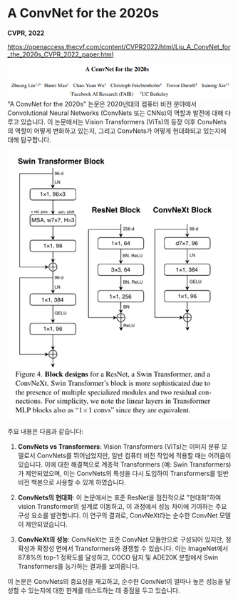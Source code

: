 # A ConvNet for the 2020s
**CVPR, 2022**

https://openaccess.thecvf.com/content/CVPR2022/html/Liu_A_ConvNet_for_the_2020s_CVPR_2022_paper.html

![Alt text](image.png)
"A ConvNet for the 2020s" 논문은 2020년대의 컴퓨터 비전 분야에서 Convolutional Neural Networks (ConvNets 또는 CNNs)의 역할과 발전에 대해 다루고 있습니다. 이 논문에서는 Vision Transformers (ViTs)의 등장 이후 ConvNets의 역할이 어떻게 변화하고 있는지, 그리고 ConvNets가 어떻게 현대화되고 있는지에 대해 탐구합니다.

![Alt text](image-5.png)


주요 내용은 다음과 같습니다:

1. **ConvNets vs Transformers**: Vision Transformers (ViTs)는 이미지 분류 모델로서 ConvNets를 뛰어넘었지만, 일반 컴퓨터 비전 작업에 적용할 때는 어려움이 있습니다. 이에 대한 해결책으로 계층적 Transformers (예: Swin Transformers)가 제안되었으며, 이는 ConvNets의 특성을 다시 도입하여 Transformers를 일반 비전 백본으로 사용할 수 있게 하였습니다.

2. **ConvNets의 현대화**: 이 논문에서는 표준 ResNet을 점진적으로 "현대화"하여 vision Transformer의 설계로 이동하고, 이 과정에서 성능 차이에 기여하는 주요 구성 요소를 발견합니다. 이 연구의 결과로, ConvNeXt라는 순수한 ConvNet 모델이 제안되었습니다.

3. **ConvNeXt의 성능**: ConvNeXt는 표준 ConvNet 모듈만으로 구성되어 있지만, 정확성과 확장성 면에서 Transformers와 경쟁할 수 있습니다. 이는 ImageNet에서 87.8%의 top-1 정확도를 달성하고, COCO 탐지 및 ADE20K 분할에서 Swin Transformers를 능가하는 결과를 보여줍니다.

이 논문은 ConvNets의 중요성을 재고하고, 순수한 ConvNet이 얼마나 높은 성능을 달성할 수 있는지에 대한 한계를 테스트하는 데 중점을 두고 있습니다.